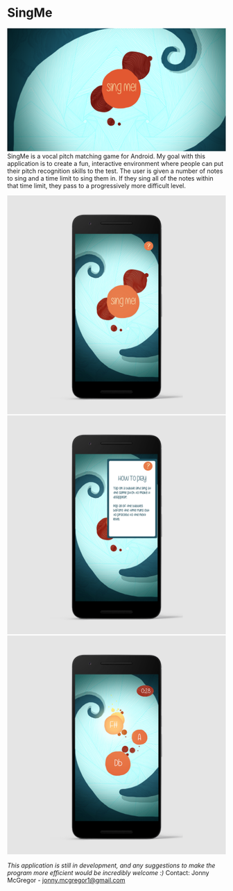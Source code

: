 # SingMe
![SplashScreen](Resources/BigSplashScreen.png)
SingMe is a vocal pitch matching game for Android. My goal with this application is to create a fun, interactive environment where people
can put their pitch recognition skills to the test. The user is given a number of notes to sing and a time limit to sing them in. If they 
sing all of the notes within that time limit, they pass to a progressively more difficult level.

![PhoneScreen01](Resources/TitleScreenPhone.jpg?s=200)
![PhoneScreen02](Resources/TitleScreenDropDownPhone.jpg?s=200)
![PhoneScreen03](Resources/GameScreen01Phone.jpg?s=200)

*This application is still in development, and any suggestions to make the program more efficient would be incredibly welcome :)*
Contact: Jonny McGregor - jonny.mcgregor1@gmail.com

